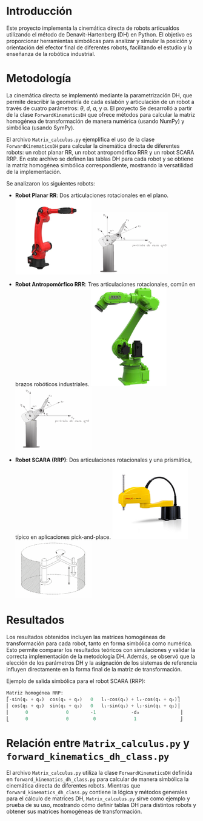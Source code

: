 # Introducción

Este proyecto implementa la cinemática directa de robots articualdos utilizando el método de Denavit-Hartenberg (DH) en Python. El objetivo es proporcionar herramientas simbólicas para analizar y simular la posición y orientación del efector final de diferentes robots, facilitando el estudio y la enseñanza de la robótica industrial.

# Metodología

La cinemática directa se implementó mediante la parametrización DH, que permite describir la geometría de cada eslabón y articulación de un robot a través de cuatro parámetros: $\theta$, $d$, $a$, y $\alpha$. El proyecto Se desarrolló a partir de la clase `ForwardKinematicsDH` que ofrece métodos para calcular la matriz homogénea de transformación de manera numérica (usando NumPy) y simbólica (usando SymPy).

El archivo `Matrix_calculus.py` ejemplifica el uso de la clase `ForwardKinematicsDH` para calcular la cinemática directa de diferentes robots: un robot planar RR, un robot antropomórfico RRR y un robot SCARA RRP. En este archivo se definen las tablas DH para cada robot y se obtiene la matriz homogénea simbólica correspondiente, mostrando la versatilidad de la implementación.

Se analizaron los siguientes robots:

- **Robot Planar RR**: Dos articulaciones rotacionales en el plano.
<img src="img/RR.webp" width="200"/> <img src="img/RR_esq.png" width="200"/>

- **Robot Antropomórfico RRR**: Tres articulaciones rotacionales, común en brazos robóticos industriales.
<img src="img/RRR.jpg" width="200"/> <img src="img/RR_esq.png" width="200"/>

- **Robot SCARA (RRP)**: Dos articulaciones rotacionales y una prismática, típico en aplicaciones pick-and-place.
<img src="img/SCARA.jpg" width="200"/> <img src="img/SCARA_esq.png" width="200"/>

# Resultados

Los resultados obtenidos incluyen las matrices homogéneas de transformación para cada robot, tanto en forma simbólica como numérica. Esto permite comparar los resultados teóricos con simulaciones y validar la correcta implementación de la metodología DH. Además, se observó que la elección de los parámetros DH y la asignación de los sistemas de referencia influyen directamente en la forma final de la matriz de transformación.

Ejemplo de salida simbólica para el robot SCARA (RRP):

```python
Matriz homogénea RRP:
⎡-sin(q₁ + q₂)  cos(q₁ + q₂)   0   l₁⋅cos(q₁) + l₂⋅cos(q₁ + q₂)⎤
⎢ cos(q₁ + q₂)  sin(q₁ + q₂)   0   l₁⋅sin(q₁) + l₂⋅sin(q₁ + q₂)⎥
⎢      0              0        -1             -d₃               ⎥
⎣      0              0         0              1                ⎦
```

# Relación entre `Matrix_calculus.py` y `forward_kinematics_dh_class.py`

El archivo `Matrix_calculus.py` utiliza la clase `ForwardKinematicsDH` definida en `forward_kinematics_dh_class.py` para calcular de manera simbólica la cinemática directa de diferentes robots. Mientras que `forward_kinematics_dh_class.py` contiene la lógica y métodos generales para el cálculo de matrices DH, `Matrix_calculus.py` sirve como ejemplo y prueba de su uso, mostrando cómo definir tablas DH para distintos robots y obtener sus matrices homogéneas de transformación.
